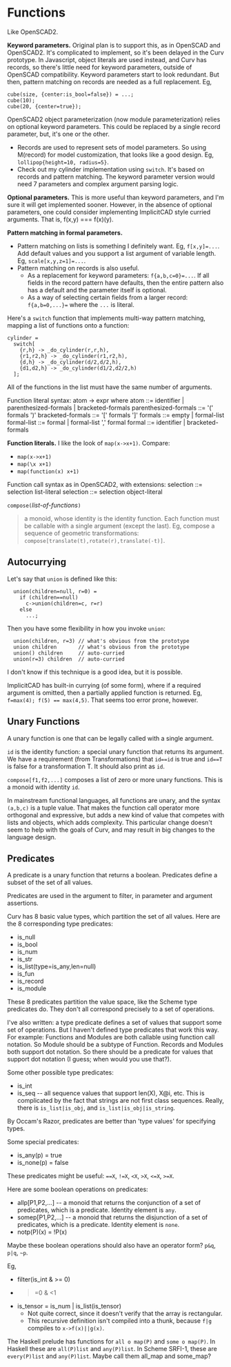 # Functions
Like OpenSCAD2.

**Keyword parameters.**
Original plan is to support this, as in OpenSCAD and OpenSCAD2.
It's complicated to implement, so it's been delayed in the Curv prototype.
In Javascript, object literals are used instead, and Curv has records, so
there's little need for keyword parameters, outside of OpenSCAD compatibility.
Keyword parameters start to look redundant.
But then, pattern matching on records are needed as a full replacement. Eg,
```
cube(size, {center:is_bool=false}) = ...;
cube(10);
cube(20, {center=true});
```

OpenSCAD2 object parameterization (now module parameterization) relies on
optional keyword parameters. This could be replaced by a single record
parameter, but, it's one or the other.
* Records are used to represent sets of model parameters.
  So using M(record) for model customization, that looks like a good design.
  Eg, `lollipop{height=10, radius=5}`.
* Check out my cylinder implementation using `switch`.
  It's based on records and pattern matching.
  The keyword parameter version would need 7 parameters
  and complex argument parsing logic.

**Optional parameters.**
This is more useful than keyword parameters, and I'm sure it will get
implemented sooner. However, in the absence of optional parameters,
one could consider implementing ImplicitCAD style curried arguments.
That is, f(x,y) === f(x)(y).

**Pattern matching in formal parameters.**
* Pattern matching on lists is something I definitely want.
  Eg, `f[x,y]=...`. Add default values and you support a list argument
  of variable length. Eg, `scale[x,y,z=1]=...`.
* Pattern matching on records is also useful.
  * As a replacement for keyword parameters: `f{a,b,c=0}=...`.
    If all fields in the record pattern have defaults, then the entire
    pattern also has a default and the parameter itself is optional.
  * As a way of selecting certain fields from a larger record:
    `f{a,b=0,...}=` where the `...` is literal.

Here's a `switch` function that implements multi-way pattern matching,
mapping a list of functions onto a function:
```
cylinder =
  switch[
    {r,h} -> _do_cylinder(r,r,h),
    {r1,r2,h} -> _do_cylinder(r1,r2,h),
    {d,h} -> _do_cylinder(d/2,d/2,h),
    {d1,d2,h} -> _do_cylinder(d1/2,d2/2,h)
  ];
```
All of the functions in the list must have the same number of arguments.

Function literal syntax:
    atom -> expr
where
    atom ::= identifier | parenthesized-formals | bracketed-formals
    parenthesized-formals ::= '(' formals ')'
    bracketed-formals ::= '[' formals ']'
    formals ::= empty | formal-list
    formal-list ::= formal | formal-list ',' formal
    formal ::= identifier | bracketed-formals

**Function literals.**
I like the look of `map(x->x+1)`. Compare:
* `map(x->x+1)`
* `map(\x x+1)`
* `map(function(x) x+1)`

Function call syntax as in OpenSCAD2, with extensions:
    selection ::= selection list-literal
    selection ::= selection object-literal

`compose(`*list-of-functions*`)`
> a monoid, whose identity is the identity function.
> Each function must be callable with a single argument (except the last).
> Eg, compose a sequence of geometric transformations:
> `compose[translate(t),rotate(r),translate(-t)]`.

## Autocurrying
Let's say that `union` is defined like this:
```
  union(children=null, r=0) =
    if (children==null)
      c->union(children=c, r=r)
    else
      ...;
```
Then you have some flexibility in how you invoke `union`:
```
  union(children, r=3) // what's obvious from the prototype
  union children       // what's obvious from the prototype
  union() children     // auto-curried
  union(r=3) children  // auto-curried
```

I don't know if this technique is a good idea, but it is possible.

ImplicitCAD has built-in currying (of some form), where if
a required argument is omitted, then a partially applied function is
returned. Eg, `f=max(4); f(5) == max(4,5)`.
That seems too error prone, however.

## Unary Functions
A unary function is one that can be legally called with a single argument.

`id` is the identity function: a special unary function
that returns its argument. We have a requirement (from Transformations)
that `id==id` is true and `id==T` is false for a transformation T.
It should also print as `id`.

`compose[f1,f2,...]` composes a list of zero or more unary functions.
This is a monoid with identity `id`.

<!--
`mapf(f)(fseq)` -- fseq is a list of unary functions. Compose f with each
element of fseq, return a list of unary functions. Too abstract, no use cases.
`mapf(f)(fseq) = map(g->compose[f,g])fseq;`

`foldm(m)(fseq)` -- m is a monoid, fseq is a list of unary functions.
Returns a unary function. Too abstract. Eg,
* foldm(all) == allp
* foldm(sum) maps a list of unary numeric functions onto a unary function f(x)
  that returns the sum of applying each function in the list to x.
  So foldm(sum)==x->sum [for (f=fseq) f x]
-->

In mainstream functional languages, all functions are unary,
and the syntax `(a,b,c)` is a tuple value.
That makes the function call operator more orthogonal and expressive,
but adds a new kind of value that competes with lists and objects,
which adds complexity. This particular change doesn't seem to help with
the goals of Curv, and may result in big changes to the language design.

## Predicates
A predicate is a unary function that returns a boolean.
Predicates define a subset of the set of all values.

Predicates are used in the argument to filter, in parameter and
argument assertions.

Curv has 8 basic value types, which partition the set of all values.
Here are the 8 corresponding type predicates:
* is_null
* is_bool
* is_num
* is_str
* is_list(type=is_any,len=null)
* is_fun
* is_record
* is_module

These 8 predicates partition the value space, like the Scheme type predicates
do. They don't all correspond precisely to a set of operations.

I've also written: a type predicate defines a set of values that support
some set of operations. But I haven't defined type predicates that work
this way. For example: Functions and Modules are both callable using
function call notation. So Module should be a subtype of Function.
Records and Modules both support dot notation. So there should be a predicate
for values that support dot notation (I guess; when would you use that?).

Some other possible type predicates:
* is_int
* is_seq -- all sequence values that support len(X), X@i, etc.
  This is complicated by the fact that strings are not first class sequences.
  Really, there is `is_list|is_obj`, and `is_list|is_obj|is_string`.

By Occam's Razor, predicates are better than 'type values' for specifying types.

Some special predicates:
* is_any(p) = true
* is_none(p) = false

These predicates might be useful:
`==X`, `!=X`, `<X`, `>X`, `<=X`, `>=X`.

Here are some boolean operations on predicates:
* allp[P1,P2,...] -- a monoid that returns the conjunction of a set
  of predicates, which is a predicate. Identity element is `any`.
* somep[P1,P2,...] -- a monoid that returns the disjunction of a set
  of predicates, which is a predicate. Identity element is `none`.
* notp(P)(x) = !P(x)

Maybe these boolean operations should also have an operator form?
`p&q`, `p|q`, `~p`.

Eg,
* filter(is_int & >= 0)
* >=0 & <1
* is_tensor = is_num | is_list(is_tensor)
  * Not quite correct, since it doesn't verify that the array is rectangular.
  * This recursive definition isn't compiled into a thunk,
    because `f|g` compiles to `x->f(x)||g(x)`.

The Haskell prelude has functions for `all o map(P)` and `some o map(P)`.
In Haskell these are `all(P)list` and `any(P)list`.
In Scheme SRFI-1, these are `every(P)list` and `any(P)list`.
Maybe call them all_map and some_map?
